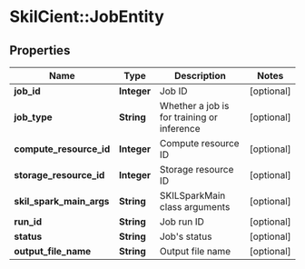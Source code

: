 # SkilCient::JobEntity

## Properties
Name | Type | Description | Notes
------------ | ------------- | ------------- | -------------
**job_id** | **Integer** | Job ID | [optional] 
**job_type** | **String** | Whether a job is for training or inference | [optional] 
**compute_resource_id** | **Integer** | Compute resource ID | [optional] 
**storage_resource_id** | **Integer** | Storage resource ID | [optional] 
**skil_spark_main_args** | **String** | SKILSparkMain class arguments | [optional] 
**run_id** | **String** | Job run ID | [optional] 
**status** | **String** | Job&#39;s status | [optional] 
**output_file_name** | **String** | Output file name | [optional] 


